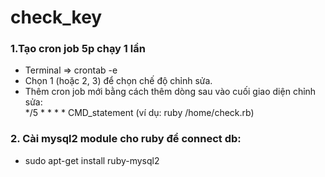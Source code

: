 # check_key

### 1.Tạo cron job 5p chạy 1 lần
- Terminal => crontab -e
- Chọn 1 (hoặc 2, 3) để chọn chế độ chỉnh sửa.
- Thêm cron job mới bằng cách thêm dòng sau vào cuối giao diện chỉnh sửa:<br>
	*/5 * * * * CMD_statement (ví dụ: ruby /home/check.rb) 

### 2. Cài mysql2 module cho ruby để connect db:
- sudo apt-get install ruby-mysql2
